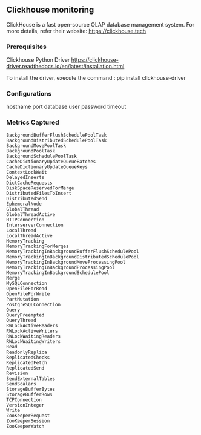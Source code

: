 Clickhouse monitoring
---  
ClickHouse is a fast open-source OLAP database management system. For more details, refer their website: https://clickhouse.tech

### Prerequisites
Clickhouse Python Driver
https://clickhouse-driver.readthedocs.io/en/latest/installation.html

To install the driver, execute the command :
    pip install clickhouse-driver

### Configurations
hostname
port
database
user
password
timeout

### Metrics Captured
    BackgroundBufferFlushSchedulePoolTask
    BackgroundDistributedSchedulePoolTask
    BackgroundMovePoolTask
    BackgroundPoolTask
    BackgroundSchedulePoolTask
    CacheDictionaryUpdateQueueBatches
    CacheDictionaryUpdateQueueKeys
    ContextLockWait
    DelayedInserts
    DictCacheRequests
    DiskSpaceReservedForMerge
    DistributedFilesToInsert
    DistributedSend
    EphemeralNode
    GlobalThread
    GlobalThreadActive
    HTTPConnection
    InterserverConnection
    LocalThread
    LocalThreadActive
    MemoryTracking
    MemoryTrackingForMerges
    MemoryTrackingInBackgroundBufferFlushSchedulePool
    MemoryTrackingInBackgroundDistributedSchedulePool
    MemoryTrackingInBackgroundMoveProcessingPool
    MemoryTrackingInBackgroundProcessingPool
    MemoryTrackingInBackgroundSchedulePool
    Merge
    MySQLConnection
    OpenFileForRead
    OpenFileForWrite
    PartMutation
    PostgreSQLConnection
    Query
    QueryPreempted
    QueryThread
    RWLockActiveReaders
    RWLockActiveWriters
    RWLockWaitingReaders
    RWLockWaitingWriters
    Read
    ReadonlyReplica
    ReplicatedChecks
    ReplicatedFetch
    ReplicatedSend
    Revision
    SendExternalTables
    SendScalars
    StorageBufferBytes
    StorageBufferRows
    TCPConnection
    VersionInteger
    Write
    ZooKeeperRequest
    ZooKeeperSession
    ZooKeeperWatch
